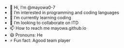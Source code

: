 - 👋 Hi, I’m @mayowa0-7
- 👀 I’m interested in programming and coding languages
- 🌱 I’m currently learning coding
- 💞️ I’m looking to collaborate on ITD
- 📫 How to reach me mayowa.github.io
- 😄 Pronouns: He
- ⚡ Fun fact: Agood team player

<!---
mayowa0-7/mayowa0-7 is a ✨ special ✨ repository because its `README.md` (this file) appears on your GitHub profile.
You can click the Preview link to take a look at your changes.
--->
